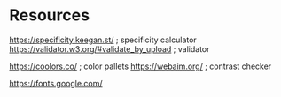 # Resources

https://specificity.keegan.st/ ; specificity calculator
https://validator.w3.org/#validate_by_upload ; validator

https://coolors.co/ ; color pallets
https://webaim.org/ ; contrast checker

https://fonts.google.com/
